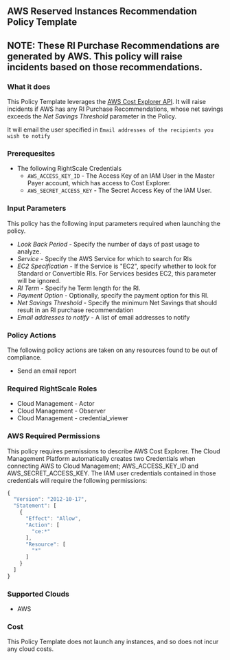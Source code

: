 ## AWS Reserved Instances Recommendation Policy Template

## NOTE: These RI Purchase Recommendations are generated by AWS. This policy will raise incidents based on those recommendations.

### What it does
This Policy Template leverages the [AWS Cost Explorer API](https://docs.aws.amazon.com/aws-cost-management/latest/APIReference/API_GetReservationPurchaseRecommendation.html). It will raise incidents if AWS has any RI Purchase Recommendations, whose net savings exceeds the *Net Savings Threshold* parameter in the Policy.

It will email the user specified in `Email addresses of the recipients you wish to notify`

### Prerequesites

- The following RightScale Credentials
  - `AWS_ACCESS_KEY_ID` - The Access Key of an IAM User in the Master Payer account, which has access to Cost Explorer.
  - `AWS_SECRET_ACCESS_KEY` - The Secret Access Key of the IAM User.

### Input Parameters

This policy has the following input parameters required when launching the policy.

- *Look Back Period* - Specify the number of days of past usage to analyze.
- *Service* - Specify the AWS Service for which to search for RIs
- *EC2 Specification* - If the Service is "EC2", specify whether to look for Standard or Convertible RIs.  For Services besides EC2, this parameter will be ignored.
- *RI Term* - Specify he Term length for the RI.
- *Payment Option* - Optionally, specify the payment option for this RI.
- *Net Savings Threshold* - Specify the minimum Net Savings that should result in an RI purchase recommendation
- *Email addresses to notify* - A list of email addresses to notify

### Policy Actions

The following policy actions are taken on any resources found to be out of compliance.

- Send an email report

### Required RightScale Roles

- Cloud Management - Actor
- Cloud Management - Observer
- Cloud Management - credential_viewer

### AWS Required Permissions

This policy requires permissions to describe AWS Cost Explorer.
The Cloud Management Platform automatically creates two Credentials when connecting AWS to Cloud Management; AWS_ACCESS_KEY_ID and AWS_SECRET_ACCESS_KEY. The IAM user credentials contained in those credentials will require the following permissions:

```javascript
{
  "Version": "2012-10-17",
  "Statement": [
    {
      "Effect": "Allow",
      "Action": [
        "ce:*"
      ],
      "Resource": [
        "*"
      ]
    }
  ]
}
```

### Supported Clouds

- AWS

### Cost

This Policy Template does not launch any instances, and so does not incur any cloud costs.
